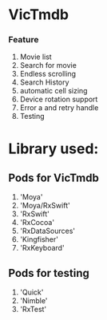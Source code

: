#  VicTmdb
### Feature
1. Movie list
2. Search for movie
3. Endless scrolling
4. Search History
5. automatic cell sizing
6. Device rotation support
6. Error a and retry handle
7. Testing

# Library used:

## Pods for VicTmdb
1. 'Moya'
2. 'Moya/RxSwift'
3. 'RxSwift'
4. 'RxCocoa'
5. 'RxDataSources'
6. 'Kingfisher'
7. 'RxKeyboard'

## Pods for testing
1. 'Quick'
2. 'Nimble'
3. 'RxTest'

